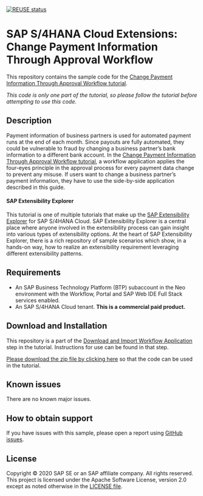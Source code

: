 [![REUSE status](https://api.reuse.software/badge/github.com/SAP-samples/s4hana-ext-approve-payment-data)](https://api.reuse.software/info/github.com/SAP-samples/s4hana-ext-approve-payment-data)

# SAP S/4HANA Cloud Extensions: Change Payment Information Through Approval Workflow
This repository contains the sample code for the [Change Payment Information Through Approval Workflow tutorial](http://tiny.cc/s4-approve-payment-data).

*This code is only one part of the tutorial, so please follow the tutorial before attempting to use this code.*

## Description
Payment information of business partners is used for automated payment runs at the end of each month. Since payouts are fully automated, they could be vulnerable to fraud by changing a business partner’s bank information to a different bank account. In the [Change Payment Information Through Approval Workflow tutorial](http://tiny.cc/s4-approve-payment-data), a workflow application applies the four-eyes principle in the approval process for every payment data change to prevent any misuse. If users want to change a business partner’s payment information, they have to use the side-by-side application described in this guide.

#### SAP Extensibility Explorer

This tutorial is one of multiple tutorials that make up the [SAP Extensibility Explorer](https://sap.com/extends4) for SAP S/4HANA Cloud.
SAP Extensibility Explorer is a central place where anyone involved in the extensibility process can gain insight into various types of extensibility options. At the heart of SAP Extensibility Explorer, there is a rich repository of sample scenarios which show, in a hands-on way, how to realize an extensibility requirement leveraging different extensibility patterns.


Requirements
-------------
- An SAP Business Technology Platform (BTP) subaccount in the Neo environment with the Workflow, Portal and SAP Web IDE Full Stack services enabled.
- An SAP S/4HANA Cloud tenant. **This is a commercial paid product.**

Download and Installation
-------------
This repository is a part of the [Download and Import Workflow Application](https://help.sap.com/viewer/b0e8d558ba2f47f5b02a3fc0ac9edc34/SHIP/en-US/3f45bbda8bcd450d8e91cfffaf50fd76.html) step in the tutorial. Instructions for use can be found in that step.

[Please download the zip file by clicking here](https://github.com/SAP/s4hana-ext-approve-payment-data/archive/master.zip) so that the code can be used in the tutorial.


Known issues
---------------------
There are no known major issues.


How to obtain support
---------------------
If you have issues with this sample, please open a report using [GitHub issues](https://github.com/SAP/s4hana-ext-approve-payment-data/issues).

License
-------
Copyright © 2020 SAP SE or an SAP affiliate company. All rights reserved.
This project is licensed under the Apache Software License, version 2.0 except as noted otherwise in the [LICENSE file](LICENSES/Apache-2.0.txt).
